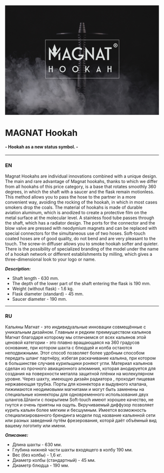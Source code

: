 ![](img/1.jpeg)

# MAGNAT Hookah
#### - Hookah as a new status symbol. -

___

### EN

Magnat Hookahs are individual innovations combined with a unique design. The main and rare advantage of Magnat hookahs, thanks to which we differ from all hookahs of this price category, is a base that rotates smoothly 360 degrees, in which the shaft with a saucer and the flask remain motionless. This method allows you to pass the hose to the partner in a more convenient way, avoiding the rocking of the hookah, in which in most cases smokers drop the coals. The material of hookahs is made of durable aviation aluminum, which is anodized to create a protective film on the metal surface at the molecular level. A stainless food tube passes through the shaft, which has a radiator design. The ports for the connector and the blow valve are pressed with neodymium magnets and can be replaced with special connectors for the simultaneous use of two hoses. Soft-touch coated hoses are of good quality, do not bend and are very pleasant to the touch. The screw-in diffuser allows you to smoke hookah softer and quieter. There is the possibility of specialized branding of the model under the name of a hookah network or different establishments by milling, which gives a three-dimensional look to your logo or name.

***Description:***

- Shaft length - 630 mm.
- The depth of the lower part of the shaft entering the flask is 190 mm.
- Weight (without flask) - 1.6 kg.
- Flask diameter (standard) - 45 mm.
- Saucer diameter - 190 mm.

___

### RU

Кальяны Магнат - это  индивидуальные инновации совмещённые с уникальным дизайном. Главным и редким преимуществом кальянов Магнат благодаря которому мы отличаемся от всех кальянов этой ценовой категории - это плавно вращающаяся на 360 градусов основание, при котором шахта с блюдцей  и колба остаются неподвижными. Этот способ позволяет более удобным способом передать шланг партнёру, избегая раскачивание кальяна, при котором в большинстве случаев курильщики роняют угли. Материал кальянов сделан из прочного авиационного алюминия, которая анодируется для создания на поверхности металла защитной плёнки на молекулярном уровне. Через шахту, имеющую дизайн радиатора , проходит пищевая нержавеющая трубка. Порты для коннектора и выдувного клапана, пижимаются неодимовыми магнитами и могут быть заменены на специальные коннекторы для одновременного использования двух шлангов.Шланги с покрытием Soft-touch имеют хорошее качество, не гнутся и очень приятны на ощупь. Вкручиваемый диффузор позволяет курить кальян более мягким и бесшумным. Имеется возможность специализированного брендинга модели под название кальянной сети или разных заведений путём фрезерования, которй даёт объёмный вид вашему логотипу или имени.

***Описание:***

- Длина шахты - 630 мм.
- Глубина нижней части шахты входящего в колбу 190 мм.
- Вес (без колбы) - 1,6 кг.
- Диаметр колбы (стандартный) - 45 мм.
- Диаметр блюдца - 190 мм.